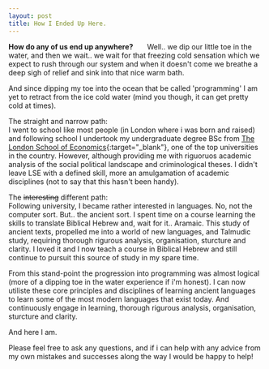 ```yaml
---
layout: post
title: How I Ended Up Here.
---
```


**How do any of us end up anywhere?** &nbsp;&nbsp;&nbsp;&nbsp;&nbsp;&nbsp;Well.. we dip our little toe in the water, and then we wait.. we wait for that freezing cold sensation which we expect to rush through our system and when it doesn't come we breathe a deep sigh of relief and sink into that nice warm bath.
<!--more-->
And since dipping my toe into the ocean that be called 'programming' I am yet to retract from the ice cold water (mind you though, it can get pretty cold at times).

The straight and narrow path:<br/>
I went to school like most people (in London where i was born and raised) and following school I undertook my undergraduate degree BSc from [The London School of Economics](../../../img/posts/lse-certificate.png){:target="_blank"}, one of the top universities in the country. However, although providing me with riguoruos academic analysis of the social political landscape and criminological theses. I didn't leave LSE with a defined skill, more an amulgamation of academic disciplines (not to say that this hasn't been handy).

The ~~interesting~~ different path:<br id="ancient">
Following university, I became rather interested in languages. No, not the computer sort. But.. the ancient sort. I spent time on a course learning the skills to translate Biblical Hebrew and, wait for it.. Aramaic. This study of ancient texts, propelled me into a world of new languages, and Talmudic study, requiring thorough rigurous analysis, organisation, sturcture and clarity. I loved it and I now teach a course in Biblical Hebrew and still continue to pursuit this source of study in my spare time.

From this stand-point the progression into programming was almost logical (more of a dipping toe in the water experience if i'm honest). I can now utiliste these core principles and disciplines of learning ancient languages to learn some of the most modern languages that exist today. And continuously engage in learning, thorough rigurous analysis, organisation, sturcture and clarity.

And here I am.

Please feel free to ask any questions, and if i can help with any advice from my own mistakes and successes along the way I would be happy to help!